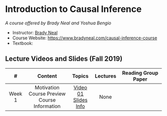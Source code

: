 # Introduction to Causal Inference
*A course offered by Brady Neal and Yoshua Bengio*

- Instructor: [Brady Neal](https://www.bradyneal.com/aboutme)
- Course Website: https://www.bradyneal.com/causal-inference-course
- Textbook:

## Lecture Videos and Slides (Fall 2019)

|#|Content|Topics|Lectures|Reading Group Paper|
|:---:|:---:|:---:|:---:|:---:|
|Week 1|Motivation<br>Course Preview<br>Course Information|[Video 01](https://www.youtube.com/watch?v=CfzO4IEMVUk&list=PLoazKTcS0Rzb6bb9L508cyJ1z-U9iWkA0&index=1)<br>[Slides](https://www.bradyneal.com/slides/1%20-%20A%20Brief%20Introduction%20to%20Causal%20Inference.pdf)<br>[Info](https://www.youtube.com/watch?v=xj-tzrm5Src&list=PLoazKTcS0Rzb6bb9L508cyJ1z-U9iWkA0&index=6)|None|
